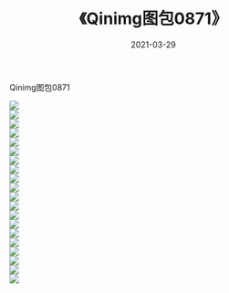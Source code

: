 ﻿---
layout: post
title:  《Qinimg图包0871》
date:   2021-03-29
img: http://imgx.orgx.ga/Qinimg图包/Qinimg图包0871/000.jpg
categories: [美女, 清纯, 唯美]
---

Qinimg图包0871

 ![](http://imgx.orgx.ga/Qinimg图包/Qinimg图包0871/001.jpg) <br>![](http://imgx.orgx.ga/Qinimg图包/Qinimg图包0871/002.jpg) <br>![](http://imgx.orgx.ga/Qinimg图包/Qinimg图包0871/003.jpg) <br>![](http://imgx.orgx.ga/Qinimg图包/Qinimg图包0871/004.jpg) <br>![](http://imgx.orgx.ga/Qinimg图包/Qinimg图包0871/005.jpg) <br>![](http://imgx.orgx.ga/Qinimg图包/Qinimg图包0871/006.jpg) <br>![](http://imgx.orgx.ga/Qinimg图包/Qinimg图包0871/007.jpg) <br>![](http://imgx.orgx.ga/Qinimg图包/Qinimg图包0871/008.jpg) <br>![](http://imgx.orgx.ga/Qinimg图包/Qinimg图包0871/009.jpg) <br>![](http://imgx.orgx.ga/Qinimg图包/Qinimg图包0871/010.jpg) <br>![](http://imgx.orgx.ga/Qinimg图包/Qinimg图包0871/011.jpg) <br>![](http://imgx.orgx.ga/Qinimg图包/Qinimg图包0871/012.jpg) <br>![](http://imgx.orgx.ga/Qinimg图包/Qinimg图包0871/013.jpg) <br>![](http://imgx.orgx.ga/Qinimg图包/Qinimg图包0871/014.jpg) <br>![](http://imgx.orgx.ga/Qinimg图包/Qinimg图包0871/015.jpg) <br>![](http://imgx.orgx.ga/Qinimg图包/Qinimg图包0871/016.jpg) <br>![](http://imgx.orgx.ga/Qinimg图包/Qinimg图包0871/017.jpg) <br>![](http://imgx.orgx.ga/Qinimg图包/Qinimg图包0871/018.jpg) <br>![](http://imgx.orgx.ga/Qinimg图包/Qinimg图包0871/019.jpg) <br>![](http://imgx.orgx.ga/Qinimg图包/Qinimg图包0871/020.jpg) <br>